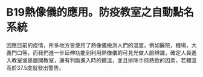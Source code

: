 # B19熱像儀的應用。防疫教室之自動點名系統
因應目前的疫情，所多地方皆使用了熱像儀檢測人們的溫度，例如醫院，機場，大義門口等，而我們進一步延伸功能到利用熱像儀的可見光做人臉辨識，確定人員進入教室或是離開教室，還有判斷進入時的體溫，並且排除手持熱飲的因素，若體溫高於37.5度就發出警告。
